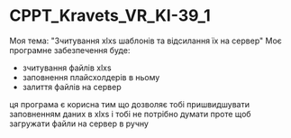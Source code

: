 # CPPT_Kravets_VR_KI-39_1
Моя тема: 
"Зчитування xlxs шаблонів та відсилання їх на сервер" 
Моє програмне забезпечення буде:
- зчитування файлів xlxs
- заповнення плайсхолдерів в ньому
- залиття файлів на сервер

ця програма є корисна тим що дозволяє тобі пришвидшувати заповненням даних в xlxs і тобі не потрібно думати проте щоб загружати файли на сервер в ручну
